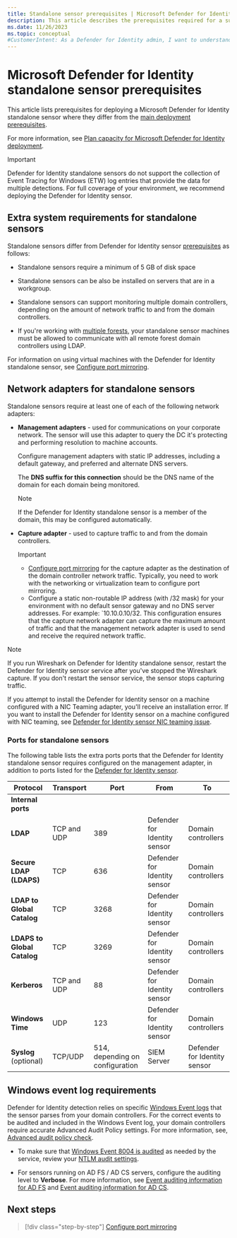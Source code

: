 ```yaml
---
title: Standalone sensor prerequisites | Microsoft Defender for Identity
description: This article describes the prerequisites required for a successful Microsoft Defender for Identity deployment using a standalone sensor.
ms.date: 11/26/2023
ms.topic: conceptual
#CustomerIntent: As a Defender for Identity admin, I want to understand extra prerequisites for deploying a Defender for Identity standalone sensor so that I can be prepared for a successful deployment.
---
```


# Microsoft Defender for Identity standalone sensor prerequisites

This article lists prerequisites for deploying a Microsoft Defender for Identity standalone sensor where they differ from the [main deployment prerequisites](../prerequisites.md). 

For more information, see [Plan capacity for Microsoft Defender for Identity deployment](../capacity-planning.md).

> [!IMPORTANT]
> Defender for Identity standalone sensors do not support the collection of Event Tracing for Windows (ETW) log entries that provide the data for multiple detections. For full coverage of your environment, we recommend deploying the Defender for Identity sensor.

## Extra system requirements for standalone sensors

Standalone sensors differ from Defender for Identity sensor [prerequisites](../prerequisites.md) as follows:

- Standalone sensors require a minimum of 5 GB of disk space

- Standalone sensors can be also be installed on servers that are in a workgroup.

- Standalone sensors can support monitoring multiple domain controllers, depending on the amount of network traffic to and from the domain controllers.

- If you're working with [multiple forests](../multi-forest.md), your standalone sensor machines must be allowed to communicate with all remote forest domain controllers using LDAP.

For information on using virtual machines with the Defender for Identity standalone sensor, see [Configure port mirroring](../configure-port-mirroring.md).

## Network adapters for standalone sensors

Standalone sensors require at least one of each of the following network adapters:

- **Management adapters** - used for communications on your corporate network. The sensor will use this adapter to query the DC it's protecting and performing resolution to machine accounts.

    Configure management adapters with static IP addresses, including a default gateway, and preferred and alternate DNS servers.

    The **DNS suffix for this connection** should be the DNS name of the domain for each domain being monitored. 

    > [!NOTE]
    > If the Defender for Identity standalone sensor is a member of the domain, this may be configured automatically.

- **Capture adapter** - used to capture traffic to and from the domain controllers.

    > [!IMPORTANT]
    >
    > - [Configure port mirroring](../configure-port-mirroring.md) for the capture adapter as the destination of the domain controller network traffic. Typically, you need to work with the networking or virtualization team to configure port mirroring.
    > - Configure a static non-routable IP address (with /32 mask) for your environment with no default sensor gateway and no DNS server addresses. For example: `10.10.0.10/32. This configuration ensures that the capture network adapter can capture the maximum amount of traffic and that the management network adapter is used to send and receive the required network traffic.

>[!NOTE]
>If you run Wireshark on Defender for Identity standalone sensor, restart the Defender for Identity sensor service after you've stopped the Wireshark capture. If you don't restart the sensor service, the sensor stops capturing traffic.

If you attempt to install the Defender for Identity sensor on a machine configured with a NIC Teaming adapter, you'll receive an installation error. If you want to install the Defender for Identity sensor on a machine configured with NIC teaming, see [Defender for Identity sensor NIC teaming issue](../troubleshooting-known-issues.md#defender-for-identity-sensor-nic-teaming-issue).

### Ports for standalone sensors

The following table lists the extra ports ports that the Defender for Identity standalone sensor requires configured on the management adapter, in addition to ports listed for the [Defender for Identity sensor](../prerequisites.md#required-ports).

|Protocol|Transport|Port|From|To|
|------------|-------------|--------|-----------|---|
|**Internal ports**||||
|**LDAP**|TCP and UDP|389|Defender for Identity sensor|Domain controllers|
|**Secure LDAP (LDAPS)**|TCP|636|Defender for Identity sensor|Domain controllers|
|**LDAP to Global Catalog**|TCP|3268|Defender for Identity sensor|Domain controllers|
|**LDAPS to Global Catalog**|TCP|3269|Defender for Identity sensor|Domain controllers|
|**Kerberos**|TCP and UDP|88|Defender for Identity sensor|Domain controllers|
|**Windows Time**|UDP|123|Defender for Identity sensor|Domain controllers|
|**Syslog** (optional)|TCP/UDP|514, depending on configuration|SIEM Server|Defender for Identity sensor|


## Windows event log requirements

Defender for Identity detection relies on specific [Windows Event logs](event-collection-overview.md) that the sensor parses from your domain controllers. For the correct events to be audited and included in the Windows Event log, your domain controllers require accurate Advanced Audit Policy settings. For more information, see, [Advanced audit policy check](../configure-windows-event-collection.md). 

- To make sure that [Windows Event 8004 is audited](../configure-windows-event-collection.md#configure-ntlm-auditing) as needed by the service, review your [NTLM audit settings](/archive/blogs/askds/ntlm-blocking-and-you-application-analysis-and-auditing-methodologies-in-windows-7).

- For sensors running on AD FS / AD CS servers, configure the auditing level to **Verbose**. For more information, see [Event auditing information for AD FS](/windows-server/identity/ad-fs/troubleshooting/ad-fs-tshoot-logging#event-auditing-information-for-ad-fs-on-windows-server-2016) and [Event auditing information for AD CS](/windows-server/identity/ad-fs/troubleshooting/ad-fs-tshoot-logging).

## Next steps

> [!div class="step-by-step"]
> [Configure port mirroring](../configure-port-mirroring.md)

